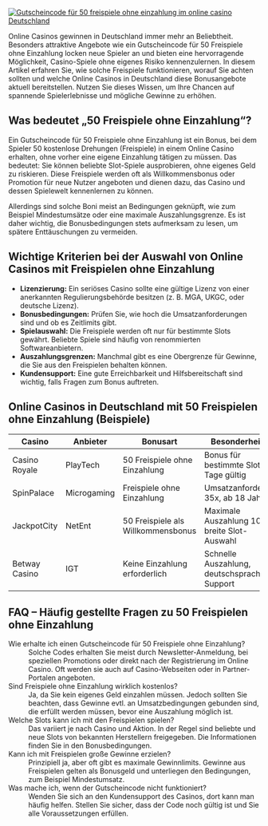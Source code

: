 [![Gutscheincode für 50 freispiele ohne einzahlung im online casino Deutschland](https://123-caf.pages.dev/gitsignup.png)](https://vrmoo.ru/Bt82HjjY)

<p>Online Casinos gewinnen in Deutschland immer mehr an Beliebtheit. Besonders attraktive Angebote wie ein Gutscheincode für 50 Freispiele ohne Einzahlung locken neue Spieler an und bieten eine hervorragende Möglichkeit, Casino-Spiele ohne eigenes Risiko kennenzulernen. In diesem Artikel erfahren Sie, wie solche Freispiele funktionieren, worauf Sie achten sollten und welche Online Casinos in Deutschland diese Bonusangebote aktuell bereitstellen. Nutzen Sie dieses Wissen, um Ihre Chancen auf spannende Spielerlebnisse und mögliche Gewinne zu erhöhen.</p>  <h2>Was bedeutet „50 Freispiele ohne Einzahlung“?</h2> <p>Ein Gutscheincode für 50 Freispiele ohne Einzahlung ist ein Bonus, bei dem Spieler 50 kostenlose Drehungen (Freispiele) in einem Online Casino erhalten, ohne vorher eine eigene Einzahlung tätigen zu müssen. Das bedeutet: Sie können beliebte Slot-Spiele ausprobieren, ohne eigenes Geld zu riskieren. Diese Freispiele werden oft als Willkommensbonus oder Promotion für neue Nutzer angeboten und dienen dazu, das Casino und dessen Spielewelt kennenlernen zu können.</p> <p>Allerdings sind solche Boni meist an Bedingungen geknüpft, wie zum Beispiel Mindestumsätze oder eine maximale Auszahlungsgrenze. Es ist daher wichtig, die Bonusbedingungen stets aufmerksam zu lesen, um spätere Enttäuschungen zu vermeiden.</p>  <h2>Wichtige Kriterien bei der Auswahl von Online Casinos mit Freispielen ohne Einzahlung</h2> <ul>   <li><strong>Lizenzierung:</strong> Ein seriöses Casino sollte eine gültige Lizenz von einer anerkannten Regulierungsbehörde besitzen (z. B. MGA, UKGC, oder deutsche Lizenz).</li>   <li><strong>Bonusbedingungen:</strong> Prüfen Sie, wie hoch die Umsatzanforderungen sind und ob es Zeitlimits gibt.</li>   <li><strong>Spielauswahl:</strong> Die Freispiele werden oft nur für bestimmte Slots gewährt. Beliebte Spiele sind häufig von renommierten Softwareanbietern.</li>   <li><strong>Auszahlungsgrenzen:</strong> Manchmal gibt es eine Obergrenze für Gewinne, die Sie aus den Freispielen behalten können.</li>   <li><strong>Kundensupport:</strong> Eine gute Erreichbarkeit und Hilfsbereitschaft sind wichtig, falls Fragen zum Bonus auftreten.</li> </ul>  <h2>Online Casinos in Deutschland mit 50 Freispielen ohne Einzahlung (Beispiele)</h2> <table>   <thead>     <tr>       <th>Casino</th>       <th>Anbieter</th>       <th>Bonusart</th>       <th>Besonderheiten</th>     </tr>   </thead>   <tbody>     <tr>       <td>Casino Royale</td>       <td>PlayTech</td>       <td>50 Freispiele ohne Einzahlung</td>       <td>Bonus für bestimmte Slots, 30 Tage gültig</td>     </tr>     <tr>       <td>SpinPalace</td>       <td>Microgaming</td>       <td>Freispiele ohne Einzahlung</td>       <td>Umsatzanforderung 35x, ab 18 Jahren</td>     </tr>     <tr>       <td>JackpotCity</td>       <td>NetEnt</td>       <td>50 Freispiele als Willkommensbonus</td>       <td>Maximale Auszahlung 100 €, breite Slot-Auswahl</td>     </tr>     <tr>       <td>Betway Casino</td>       <td>IGT</td>       <td>Keine Einzahlung erforderlich</td>       <td>Schnelle Auszahlung, deutschsprachiger Support</td>     </tr>   </tbody> </table>  <h2>FAQ – Häufig gestellte Fragen zu 50 Freispielen ohne Einzahlung</h2> <dl>   <dt>Wie erhalte ich einen Gutscheincode für 50 Freispiele ohne Einzahlung?</dt>   <dd>Solche Codes erhalten Sie meist durch Newsletter-Anmeldung, bei speziellen Promotions oder direkt nach der Registrierung im Online Casino. Oft werden sie auch auf Casino-Webseiten oder in Partner-Portalen angeboten.</dd>    <dt>Sind Freispiele ohne Einzahlung wirklich kostenlos?</dt>   <dd>Ja, da Sie kein eigenes Geld einzahlen müssen. Jedoch sollten Sie beachten, dass Gewinne evtl. an Umsatzbedingungen gebunden sind, die erfüllt werden müssen, bevor eine Auszahlung möglich ist.</dd>    <dt>Welche Slots kann ich mit den Freispielen spielen?</dt>   <dd>Das variiert je nach Casino und Aktion. In der Regel sind beliebte und neue Slots von bekannten Herstellern freigegeben. Die Informationen finden Sie in den Bonusbedingungen.</dd>    <dt>Kann ich mit Freispielen große Gewinne erzielen?</dt>   <dd>Prinzipiell ja, aber oft gibt es maximale Gewinnlimits. Gewinne aus Freispielen gelten als Bonusgeld und unterliegen den Bedingungen, zum Beispiel Mindestumsatz.</dd>    <dt>Was mache ich, wenn der Gutscheincode nicht funktioniert?</dt>   <dd>Wenden Sie sich an den Kundensupport des Casinos, dort kann man häufig helfen. Stellen Sie sicher, dass der Code noch gültig ist und Sie alle Voraussetzungen erfüllen.</dd> </dl>